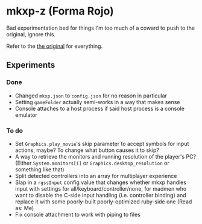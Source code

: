 # mkxp-z (Forma Rojo)

Bad experimentation bed for things I'm too much of a coward to push to the original, ignore this.

Refer to the [the original](https://github.com/mkxp-z/mkxp-z/) for everything.

## Experiments
### Done
- Changed `mkxp.json` to `config.json` for no reason in particular
- Setting `gameFolder` actually semi-works in a way that makes sense
- Console attaches to a host process if said host process is a console emulator

### To do
- Set `Graphics.play_movie`'s skip parameter to accept symbols for input actions, maybe? To change what button causes it to skip?
- A way to retrieve the monitors and running resolution of the player's PC? (Either `System.monitors[i]` or `Graphics.desktop_resolution` or something like that)
- Split detected controllers into an array for multiplayer experience
- Slap in a `rgssInput` config value that changes whether mkxp handles input with settings for all/keyboard/controller/none, for madmen who want to disable the C-side input handling (i.e. controller binding) and replace it with some poorly-built poorly-optimized ruby-side one (Read as: Me)
- Fix console attachment to work with piping to files
